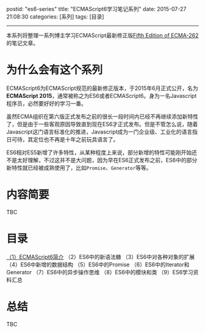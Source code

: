 postid: "es6-series"
title: "ECMAScript6学习笔记系列"
date: 2015-07-27 21:08:30
categories: [系列]
tags: [目录]

---

本系列将整理一系列博主学习ECMAScript最新修正版[Fifth Edition of ECMA-262](http://www.ecma-international.org/publications/files/ECMA-ST/Ecma-262.pdf)的笔记文章。

# 为什么会有这个系列

ECMAScript6为ECMAScript规范的最新修正版本，于2015年6月正式公开，名为**ECMAScript 2015**，通常被称之为ES6或者ECMAScript6。身为一名Javascript程序员，必然要好好的学习一番。

虽然ECMA组织在第六版正式发布之前的很长一段时间内已经不再继续添加新特性了，但是由于一些客观原因导致直到现在ES6才正式发布。但是不管怎么说，随着Javascript这门语言标准化的推进，Javascript成为一门企业级、工业化的语言指日可待，其定位也不再是十年之前玩具语言了。

ES6相对ES5新增了许多特性，从某种程度上来说，部分新增的特性可能刚开始还不是太好理解，不过这并不是大问题，因为早在ES6正式发布之前，ES6中的部分新特性就已经被成熟使用了，比如`Promise`、`Generator`等等。

# 内容简要

TBC

# 目录

[（1）ECMAScript6简介](http://gejiawen.github.io/2015/07/28/es6-new-feature/)
（2）ES6中的新语法糖
（3）ES6中对各种对象的扩展
（4）ES6中新增的数据结构
（5）ES6中的Promise
（6）ES6中的Iterator和Generator
（7）ES6中的异步操作思维
（8）ES6中的模块和类
（9）ES6学习资料汇总


# 总结

TBC





